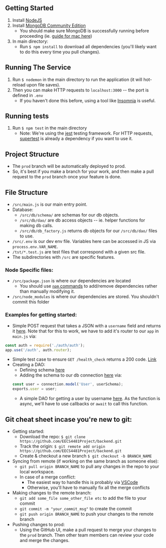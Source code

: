 ## Getting Started
1. Install [NodeJS](https://nodejs.org/en/download/)
2. Install [MongoDB Community Edition](https://www.mongodb.com/docs/manual/administration/install-community/)
   - You should make sure MongoDB is successfully running before proceeding (ie. [guide for mac here](https://www.mongodb.com/docs/manual/tutorial/install-mongodb-on-os-x/#run-mongodb-community-edition))
3. In main directory:
     - Run `$ npm install` to download all dependencies (you'll likely want to do this every time you pull changes).


## Running The Service
1. Run `$ nodemon` in the main directory to run the application (it will hot-reload upon file saves).
2. Then you can make HTTP requests to `localhost:3000` -- the port is defined in `.env`
     - If you haven't done this before, using a tool like [Insomnia](https://insomnia.rest) is useful.


## Running tests
1. Run `$ npm test` in the main directory
     - Note: We're using the [jest](https://jestjs.io) testing framework. For HTTP requests, [supertest](https://www.npmjs.com/package/supertest) is already a dependency if you want to use it.


## Project Structure
- The `prod` branch will be automatically deployed to prod.
- So, it's best if you make a branch for your work, and then make a pull request
to the `prod` branch once your feature is done.


## File Structure
- `/src/main.js` is our main entry point.
- Database:
  - `/src/db/schema/` are schemas for our db objects.
  - `/src/db/dao/` are db access objects -- ie. helper functions for making db calls.
  - `/src/db/db_factory.js` returns db objects for our `/src/db/dao/` files to use.
- `/src/.env` is our dev env file. Variables here can be accessed in JS via `process.env.VAR_NAME`.
- `/tst/*.test.js` are test files that correspond with a given src file.
- The subdirectories with `/src` are specific features.


### Node Specific files:
- `/src/package.json` is where our dependencies are located
  - You should use [`npm` commands](https://devhints.io/npm) to add/remove
  dependencies rather than manually modifying it. 
- `/src/node_modules` is where our dependencies are stored. You shouldn't commit this folder


### Examples for getting started:
- Simple POST request that takes a JSON with a `username` field and returns it [here](https://github.com/EECS4481Project/backend/blob/f27928c990a76cb7a410429ee874d5c6ab765c32/src/auth/auth.js). Note that for this to work, we have to add it's router to our `app` in `main.js` via:
```javascript
const auth = require('./auth/auth');
app.use('/auth', auth.router);
```
- Simple test case to ensure `GET /health_check` returns a 200 code. [Link](https://github.com/EECS4481Project/backend/blob/f27928c990a76cb7a410429ee874d5c6ab765c32/tests/main.test.js)
- Creating a DAO:
  - Defining schema [here](https://github.com/EECS4481Project/backend/blob/09fc7bfa98e727033bd6af9a9ce7f93a82da7a78/src/db/schema/user.js)
  - Adding the schema to our db connection [here](https://github.com/EECS4481Project/backend/blob/09fc7bfa98e727033bd6af9a9ce7f93a82da7a78/src/db/db_factory.js) via:
  ```javascript
  const user = connection.model('User', userSchema);
  exports.user = user;
  ```
  - A simple DAO for getting a user by username [here](https://github.com/EECS4481Project/backend/blob/09fc7bfa98e727033bd6af9a9ce7f93a82da7a78/src/db/dao/user_dao.js). As the function is async, we'll
  have to use callbacks or `await` to call this function.



## Git cheat sheet incase you're new to git:
- Getting started:
  - Download the repo: `$ git clone https://github.com/EECS4481Project/backend.git`
  - Track the origin: `$ git remote add origin https://github.com/EECS4481Project/backend.git`
  - Create & checkout a new branch `$ git checkout -b BRANCH_NAME`
- Syncing from remote (if working on the same branch as someone else):
  - `git pull origin BRANCH_NAME` to pull any changes in the repo to your local workspace.
  - In case of a merge conflict:
    - The easiest way to handle this is probably via [VSCode](https://stackoverflow.com/a/44682439)
    - Otherwise, you'll have to manually fix all the merge conflicts
- Making changes to the remote branch:
  - `git add some_file some_other_file etc` to add the file to your commit
  - `git commit -m "your_commit_msg"` to create the commit
  - `git push origin BRANCH_NAME` to push your changes to the remote branch
- Pushing changes to prod:
  - Using the GitHub UI, make a pull request to merge your changes to the `prod` branch.
  Then other team members can review your code and merge the changes.